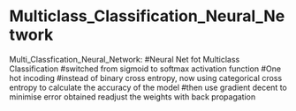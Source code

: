 # Multiclass_Classification_Neural_Network
Multi_Classfication_Neural_Network: #Neural Net fot Multiclass Classification #switched from sigmoid to softmax activation function #One hot incoding  #instead of binary cross entropy, now using categorical cross entropy to calculate the accuracy of the model #then use gradient decent to minimise error obtained readjust the weights with back propagation
